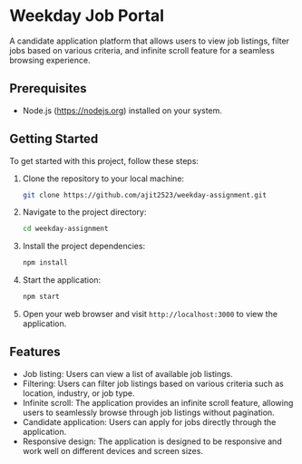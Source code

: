 # Weekday Job Portal

A candidate application platform that allows users to view job listings, filter jobs based on various criteria, and infinite scroll feature for a seamless browsing experience.

## Prerequisites
- Node.js (https://nodejs.org) installed on your system.

## Getting Started

To get started with this project, follow these steps:

1. Clone the repository to your local machine:

    ```bash
    git clone https://github.com/ajit2523/weekday-assignment.git
    ```

2. Navigate to the project directory:

    ```bash
    cd weekday-assignment
    ```

3. Install the project dependencies:

    ```bash
    npm install
    ```

4. Start the application:

    ```bash
    npm start
    ```

5. Open your web browser and visit `http://localhost:3000` to view the application.

## Features
- Job listing: Users can view a list of available job listings.
- Filtering: Users can filter job listings based on various criteria such as location, industry, or job type.
- Infinite scroll: The application provides an infinite scroll feature, allowing users to seamlessly browse through job listings without pagination.
- Candidate application: Users can apply for jobs directly through the application.
- Responsive design: The application is designed to be responsive and work well on different devices and screen sizes.
